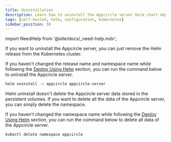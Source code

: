 ```yaml
---
title: Uninstallation
description: Learn how to uninstall the Appcircle server Helm chart deployment
tags: [self-hosted, helm, configuration, kubernetes]
sidebar_position: 50
---
```


import NeedHelp from '@site/docs/\_need-help.mdx';

If you want to uninstall the Appcircle server, you can just remove the Helm release from the Kubernetes cluster.

If you haven't changed the release name and namespace name while following the [Deploy Using Helm](/self-hosted-appcircle/install-server/helm-chart/installation/kubernetes#4-install-the-appcircle-server) section, you can run the command below to uninstall the Appcircle server.

```bash
helm uninstall -n appcircle appcircle-server
```

Helm uninstall doesn't delete the Appcircle server data stored in the persistent volumes. If you want to delete all the data of the Appcircle server, you can simply delete the namespace.

If you haven't changed the namespace name while following the [Deploy Using Helm](/self-hosted-appcircle/install-server/helm-chart/installation/kubernetes#4-install-the-appcircle-server) section, you can run the command below to delete all data of the Appcircle server.

```bash
kubectl delete namespace appcircle
```

<NeedHelp />
